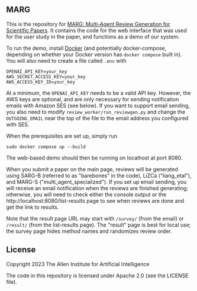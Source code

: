 ## MARG

This is the repository for [MARG: Multi-Agent Review Generation for Scientific Papers](https://arxiv.org/pdf/2401.04259).  It contains the code for the web interface that was used for the user study in the paper, and functions as a demo of our system.

To run the demo, install [Docker](https://www.docker.com/get-started) (and potentially docker-compose, depending on whether your Docker version has `docker compose` built in).  You will also need to create a file called `.env` with
```
OPENAI_API_KEY=your_key
AWS_SECRET_ACCESS_KEY=your_key
AWS_ACCESS_KEY_ID=your_key
```

At a minimum, the `OPENAI_API_KEY` needs to be a valid API key.  However, the AWS keys are optional, and are only necessary for sending notification emails with Amazon SES (see below).  If you want to support email sending, you also need to modify `review_worker/run_reviewgen.py` and change the `OUTGOING_EMAIL` near the top of the file to the email address you configured with SES.

When the prerequisites are set up, simply run
```
sudo docker compose up --build
```

The web-based demo should then be running on localhost at port 8080.

When you submit a paper on the main page, reviews will be generated using SARG-B (referred to as "barebones" in the code), LiZCa ("liang_etal"), and MARG-S ("multi_agent_specialized").  If you set up email sending, you will receive an email notification when the reviews are finished generating; otherwise, you will need to check either the console output or the http://localhost:8080/list-results page to see when reviews are done and get the link to results.

Note that the result page URL may start with `/survey/` (from the email) or `/result/` (from the list-results page).  The "result" page is best for local use; the survey page hides method names and randomizes review order.


## License

Copyright 2023 The Allen Institute for Artificial Intelligence

The code in this repository is licensed under Apache 2.0 (see the LICENSE file).
